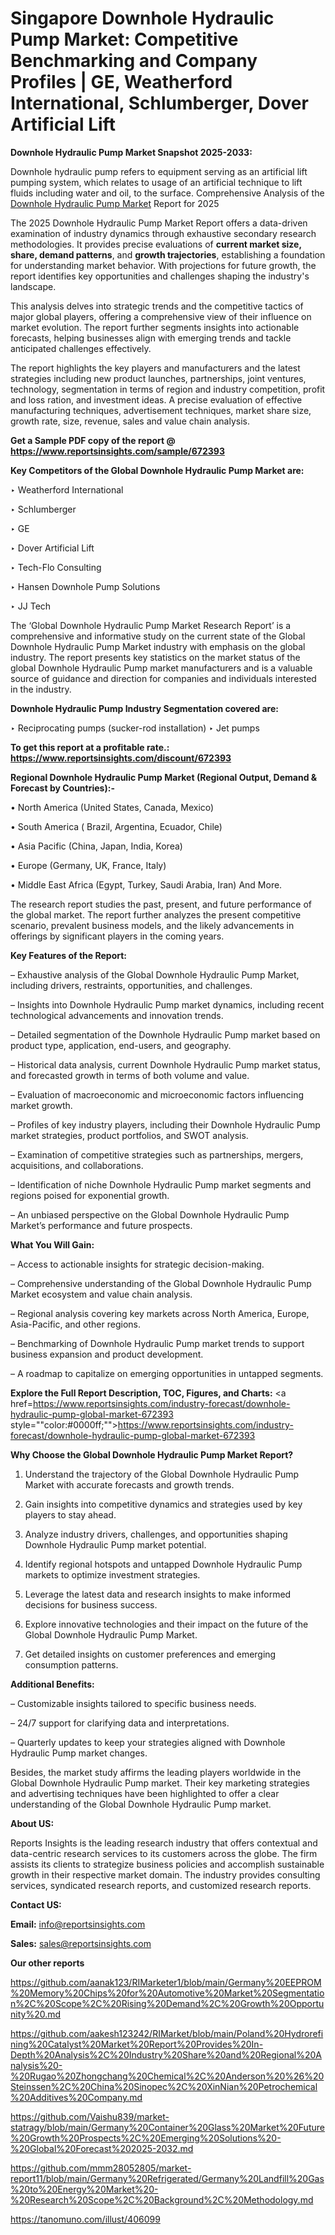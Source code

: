 # Singapore Downhole Hydraulic Pump Market: Competitive Benchmarking and Company Profiles | GE, Weatherford International, Schlumberger, Dover Artificial Lift

<strong>Downhole Hydraulic Pump Market Snapshot 2025-2033:</strong>

Downhole hydraulic pump refers to equipment serving as an artificial lift pumping system, which relates to usage of an artificial technique to lift fluids including water and oil, to the surface. Comprehensive Analysis of the <a href=https://www.reportsinsights.com/sample/672393>Downhole Hydraulic Pump Market</a> Report for 2025

The 2025 Downhole Hydraulic Pump Market Report offers a data-driven examination of industry dynamics through exhaustive secondary research methodologies. It provides precise evaluations of <strong>current market size, share, demand patterns</strong>, and <strong>growth trajectories</strong>, establishing a foundation for understanding market behavior. With projections for future growth, the report identifies key opportunities and challenges shaping the industry's landscape.

This analysis delves into strategic trends and the competitive tactics of major global players, offering a comprehensive view of their influence on market evolution. The report further segments insights into actionable forecasts, helping businesses align with emerging trends and tackle anticipated challenges effectively.

The report highlights the key players and manufacturers and the latest strategies including new product launches, partnerships, joint ventures, technology, segmentation in terms of region and industry competition, profit and loss ration, and investment ideas. A precise evaluation of effective manufacturing techniques, advertisement techniques, market share size, growth rate, size, revenue, sales and value chain analysis.

<strong>Get a Sample PDF copy of the report @ <a href=https://www.reportsinsights.com/sample/672393 style=color:#0000ff;>https://www.reportsinsights.com/sample/672393</a></strong>

<strong>Key Competitors of the Global Downhole Hydraulic Pump Market are:</strong>

‣ Weatherford International

‣ Schlumberger

‣ GE

‣ Dover Artificial Lift

‣ Tech-Flo Consulting

‣ Hansen Downhole Pump Solutions

‣ JJ Tech

The ‘Global Downhole Hydraulic Pump Market Research Report’ is a comprehensive and informative study on the current state of the Global Downhole Hydraulic Pump Market industry with emphasis on the global industry. The report presents key statistics on the market status of the global Downhole Hydraulic Pump market manufacturers and is a valuable source of guidance and direction for companies and individuals interested in the industry.

<strong>Downhole Hydraulic Pump Industry Segmentation covered are:</strong>

‣ Reciprocating pumps (sucker-rod installation)
‣ Jet pumps

<strong>To get this report at a profitable rate.: <a href=https://www.reportsinsights.com/discount/672393 style=color:#0000ff;>https://www.reportsinsights.com/discount/672393</a></strong>

<strong>Regional Downhole Hydraulic Pump Market (Regional Output, Demand &amp; Forecast by Countries):-</strong>

• North America (United States, Canada, Mexico)

• South America ( Brazil, Argentina, Ecuador, Chile)

• Asia Pacific (China, Japan, India, Korea)

• Europe (Germany, UK, France, Italy)

• Middle East Africa (Egypt, Turkey, Saudi Arabia, Iran) And More.

The research report studies the past, present, and future performance of the global market. The report further analyzes the present competitive scenario, prevalent business models, and the likely advancements in offerings by significant players in the coming years.

<strong>Key Features of the Report:</strong>

– Exhaustive analysis of the Global Downhole Hydraulic Pump Market, including drivers, restraints, opportunities, and challenges.

– Insights into Downhole Hydraulic Pump market dynamics, including recent technological advancements and innovation trends.

– Detailed segmentation of the Downhole Hydraulic Pump market based on product type, application, end-users, and geography.

– Historical data analysis, current Downhole Hydraulic Pump market status, and forecasted growth in terms of both volume and value.

– Evaluation of macroeconomic and microeconomic factors influencing market growth.

– Profiles of key industry players, including their Downhole Hydraulic Pump market strategies, product portfolios, and SWOT analysis.

– Examination of competitive strategies such as partnerships, mergers, acquisitions, and collaborations.

– Identification of niche Downhole Hydraulic Pump market segments and regions poised for exponential growth.

– An unbiased perspective on the Global Downhole Hydraulic Pump Market’s performance and future prospects.

<strong>What You Will Gain:</strong>

– Access to actionable insights for strategic decision-making.

– Comprehensive understanding of the Global Downhole Hydraulic Pump Market ecosystem and value chain analysis.

– Regional analysis covering key markets across North America, Europe, Asia-Pacific, and other regions.

– Benchmarking of Downhole Hydraulic Pump market trends to support business expansion and product development.

– A roadmap to capitalize on emerging opportunities in untapped segments.

<strong>Explore the Full Report Description, TOC, Figures, and Charts:</strong>
<a href=https://www.reportsinsights.com/industry-forecast/downhole-hydraulic-pump-global-market-672393 style=""color:#0000ff;"">https://www.reportsinsights.com/industry-forecast/downhole-hydraulic-pump-global-market-672393</a>

<strong>Why Choose the Global Downhole Hydraulic Pump Market Report?</strong>

1. Understand the trajectory of the Global Downhole Hydraulic Pump Market with accurate forecasts and growth trends.

2. Gain insights into competitive dynamics and strategies used by key players to stay ahead.

3. Analyze industry drivers, challenges, and opportunities shaping Downhole Hydraulic Pump market potential.

4. Identify regional hotspots and untapped Downhole Hydraulic Pump markets to optimize investment strategies.

5. Leverage the latest data and research insights to make informed decisions for business success.

6. Explore innovative technologies and their impact on the future of the Global Downhole Hydraulic Pump Market.

7. Get detailed insights on customer preferences and emerging consumption patterns.

<strong>Additional Benefits:</strong>

– Customizable insights tailored to specific business needs.

– 24/7 support for clarifying data and interpretations.

– Quarterly updates to keep your strategies aligned with Downhole Hydraulic Pump market changes.

Besides, the market study affirms the leading players worldwide in the Global Downhole Hydraulic Pump market. Their key marketing strategies and advertising techniques have been highlighted to offer a clear understanding of the Global Downhole Hydraulic Pump market.

<strong><strong>About US</strong>:</strong>

Reports Insights is the leading research industry that offers contextual and data-centric research services to its customers across the globe. The firm assists its clients to strategize business policies and accomplish sustainable growth in their respective market domain. The industry provides consulting services, syndicated research reports, and customized research reports.

<strong>Contact US:</strong>

<p class=><b>Email:</b> <a href=mailto:info@reportsinsights.com>info@reportsinsights.com</a></p>
<p class=><b>Sales:</b> <a href=mailto:sales@reportsinsights.com>sales@reportsinsights.com</a></p>

<strong>Our other reports</strong>

<a href=https://github.com/aanak123/RIMarketer1/blob/main/Germany%20EEPROM%20Memory%20Chips%20for%20Automotive%20Market%20Segmentation%2C%20Scope%2C%20Rising%20Demand%2C%20Growth%20Opportunity%20.md>https://github.com/aanak123/RIMarketer1/blob/main/Germany%20EEPROM%20Memory%20Chips%20for%20Automotive%20Market%20Segmentation%2C%20Scope%2C%20Rising%20Demand%2C%20Growth%20Opportunity%20.md</a>

<a href=https://github.com/aakesh123242/RIMarket/blob/main/Poland%20Hydrorefining%20Catalyst%20Market%20Report%20Provides%20In-Depth%20Analysis%2C%20Industry%20Share%20and%20Regional%20Analysis%20-%20Rugao%20Zhongchang%20Chemical%2C%20Anderson%20%26%20Steinssen%2C%20China%20Sinopec%2C%20XinNian%20Petrochemical%20Additives%20Company.md>https://github.com/aakesh123242/RIMarket/blob/main/Poland%20Hydrorefining%20Catalyst%20Market%20Report%20Provides%20In-Depth%20Analysis%2C%20Industry%20Share%20and%20Regional%20Analysis%20-%20Rugao%20Zhongchang%20Chemical%2C%20Anderson%20%26%20Steinssen%2C%20China%20Sinopec%2C%20XinNian%20Petrochemical%20Additives%20Company.md</a>

<a href=https://github.com/Vaishu839/market-statragy/blob/main/Germany%20Container%20Glass%20Market%20Future%20Growth%20Prospects%2C%20Emerging%20Solutions%20-%20Global%20Forecast%202025-2032.md>https://github.com/Vaishu839/market-statragy/blob/main/Germany%20Container%20Glass%20Market%20Future%20Growth%20Prospects%2C%20Emerging%20Solutions%20-%20Global%20Forecast%202025-2032.md</a>

<a href=https://github.com/mmm28052805/market-report11/blob/main/Germany%20Refrigerated/Germany%20Landfill%20Gas%20to%20Energy%20Market%20-%20Research%20Scope%2C%20Background%2C%20Methodology.md>https://github.com/mmm28052805/market-report11/blob/main/Germany%20Refrigerated/Germany%20Landfill%20Gas%20to%20Energy%20Market%20-%20Research%20Scope%2C%20Background%2C%20Methodology.md</a>

<a href=https://tanomuno.com/illust/406099>https://tanomuno.com/illust/406099</a>
